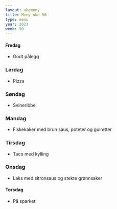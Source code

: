 ```yaml
---
layout: ukemeny
title: Meny uke 50
type: menu
year: 2023
week: 50
---
```


#### Fredag

- Godt pålegg

### Lørdag

- Pizza

### Søndag

- Svineribbe

### Mandag

- Fiskekaker med brun saus, poteter og gulrøtter

### Tirsdag

- Taco med kylling

### Onsdag

- Laks med sitronsaus og stekte grønnsaker

#### Torsdag

- På sparket
